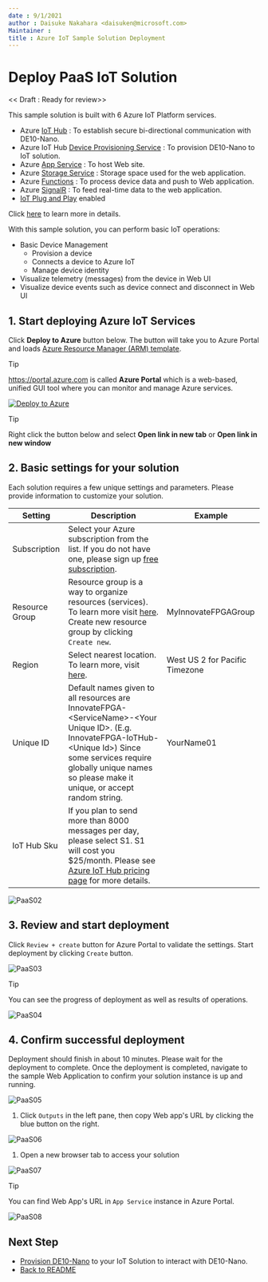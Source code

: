 ```yaml
---
date : 9/1/2021
author : Daisuke Nakahara <daisuken@microsoft.com>
Maintainer : 
title : Azure IoT Sample Solution Deployment
---
```


# Deploy PaaS IoT Solution

<< Draft : Ready for review>>

This sample solution is built with 6 Azure IoT Platform services.

- Azure [IoT Hub](https://azure.microsoft.com/services/iot-hub/) : To establish secure bi-directional communication with DE10-Nano.
- Azure IoT Hub [Device Provisioning Service](https://docs.microsoft.com/azure/iot-dps/about-iot-dps) : To provision DE10-Nano to IoT solution.
- Azure [App Service](https://azure.microsoft.com/services/app-service/) : To host Web site.
- Azure [Storage Service](https://azure.microsoft.com/services/storage/blobs/) : Storage space used for the web application.
- Azure [Functions](https://azure.microsoft.com/services/functions/) : To process device data and push to Web application.
- Azure [SignalR](https://azure.microsoft.com/services/signalr-service/) : To feed real-time data to the web application.
- [IoT Plug and Play](https://aka.ms/iotpnp) enabled

Click [here](PaaS-DeepDive.md) to learn more in details.

With this sample solution, you can perform basic IoT operations:

- Basic Device Management  
  - Provision a device
  - Connects a device to Azure IoT
  - Manage device identity
- Visualize telemetry (messages) from the device in Web UI
- Visualize device events such as device connect and disconnect in Web UI  

## 1. Start deploying Azure IoT Services

Click **Deploy to Azure** button below.  The button will take you to Azure Portal and loads [Azure Resource Manager (ARM) template](https://docs.microsoft.com/azure/azure-resource-manager/templates/overview).

> [!TIP]  
> <https://portal.azure.com> is called **Azure Portal** which is a web-based, unified GUI tool where you can monitor and manage Azure services.

[![Deploy to Azure](https://aka.ms/deploytoazurebutton)](https://portal.azure.com/#create/Microsoft.Template/uri/https%3A%2F%2Fraw.githubusercontent.com%2Fdaisukeiot%2FInnovateFPGA2021%2Fmain%2Fazuredeploy.json)

> [!TIP]  
> Right click the button below and select **Open link in new tab** or **Open link in new window**

## 2. Basic settings for your solution

Each solution requires a few unique settings and parameters.  Please provide information to customize your solution.

| Setting        | Description | Example|
|----------------|-------------|--------|
| Subscription   | Select your Azure subscription from the list.  If you do not have one, please sign up [free subscription](https://azure.microsoft.com/free/). | |
| Resource Group | Resource group is a way to organize resources (services).  To learn more visit [here](/azure/azure-resource-manager/management/manage-resource-groups-portal).  Create new resource group by clicking `Create new`.                                   | MyInnovateFPGAGroup            |
| Region         | Select nearest location.  To learn more, visit [here](https://azure.microsoft.com/global-infrastructure/geographies/#overview).                                                                                                                       | West US 2 for Pacific Timezone |
| Unique ID      | Default names given to all resources are InnovateFPGA-&lt;ServiceName&gt;-&lt;Your Unique ID&gt;.  (E.g. InnovateFPGA-IoTHub-&lt;Unique Id&gt;)  Since some services require globally unique names so please make it unique, or accept random string. | YourName01                     |
| IoT Hub Sku    | If you plan to send more than 8000 messages per day, please select S1.  S1 will cost you $25/month.  Please see [Azure IoT Hub pricing page](https://azure.microsoft.com/pricing/details/iot-hub/) for more details.                                  |                                |

![PaaS02](images/PaaS-02.png)

## 3. Review and start deployment

Click `Review + create` button for Azure Portal to validate the settings.  Start deployment by clicking `Create` button.

![PaaS03](images/PaaS-03.png)

> [!TIP]  
> You can see the progress of deployment as well as results of operations.
>
> ![PaaS04](images/PaaS-04.png)

## 4. Confirm successful deployment

Deployment should finish in about 10 minutes.  Please wait for the deployment to complete.
Once the deployment is completed, navigate to the sample Web Application to confirm your solution instance is up and running.

![PaaS05](images/PaaS-05.png)

1. Click `Outputs` in the left pane, then copy Web app's URL by clicking the blue button on the right.

  ![PaaS06](images/PaaS-06.png)

1. Open a new browser tab to access your solution

  ![PaaS07](images/PaaS-07.png)

> [!TIP]  
> You can find Web App's URL in `App Service` instance in Azure Portal.
>
> ![PaaS08](images/PaaS-08.png)

## Next Step

- [Provision DE10-Nano](PaaS-Provision.md) to your IoT Solution to interact with DE10-Nano.  
- [Back to README](README.md)
